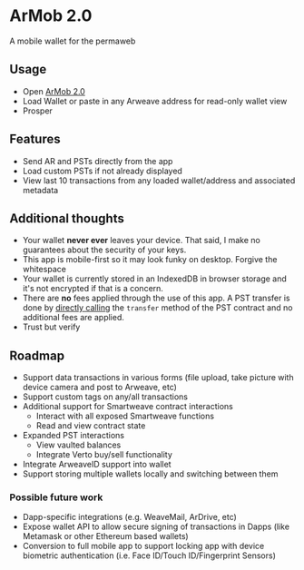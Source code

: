 # ArMob 2.0

A mobile wallet for the permaweb

## Usage

- Open [ArMob 2.0](https://acolytec3.github.io/ArMob-2.0)
- Load Wallet or paste in any Arweave address for read-only wallet view
- Prosper

## Features
- Send AR and PSTs directly from the app
- Load custom PSTs if not already displayed
- View last 10 transactions from any loaded wallet/address and associated metadata

## Additional thoughts
 - Your wallet **never ever** leaves your device.  That said, I make no guarantees about the security of your keys.
 - This app is mobile-first so it may look funky on desktop.  Forgive the whitespace
 - Your wallet is currently stored in an IndexedDB in browser storage and it's not encrypted if that is a concern. 
 - There are **no** fees applied through the use of this app.  A PST transfer is done by [directly calling](https://github.com/acolytec3/ArMob-2.0/blob/b730e534cff86664a49c5307baffd0367f1ba3a1/src/providers/wallets.ts#L165) the `transfer` method of the PST contract and no additional fees are applied.  
 - Trust but verify
 
 ## Roadmap
- Support data transactions in various forms (file upload, take picture with device camera and post to Arweave, etc)
- Support custom tags on any/all transactions
- Additional support for Smartweave contract interactions
    - Interact with all exposed Smartweave functions
    - Read and view contract state
- Expanded PST interactions
    - View vaulted balances
    - Integrate Verto buy/sell functionality
- Integrate ArweaveID support into wallet
- Support storing multiple wallets locally and switching between them

### Possible future work
- Dapp-specific integrations (e.g. WeaveMail, ArDrive, etc)
- Expose wallet API to allow secure signing of transactions in Dapps (like Metamask or other Ethereum based wallets)
- Conversion to full mobile app to support locking app with device biometric authentication (i.e. Face ID/Touch ID/Fingerprint Sensors)


